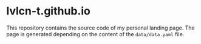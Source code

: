 # lvlcn-t.github.io

This repository contains the source code of my personal landing page. The page is generated depending on the content of the `data/data.yaml` file.

